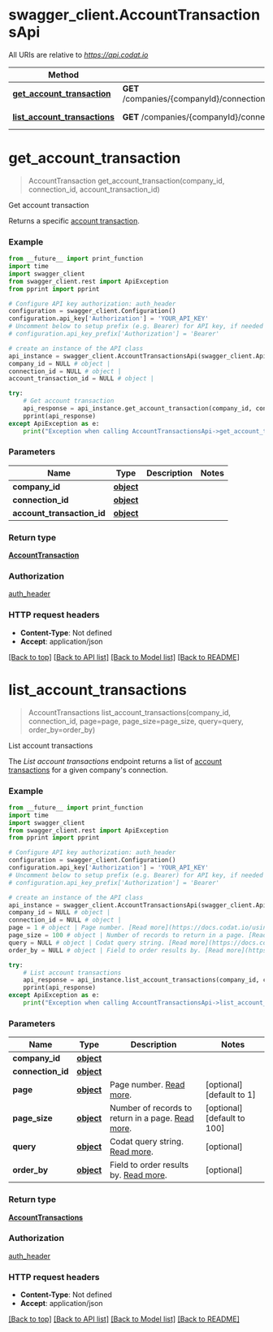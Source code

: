 # swagger_client.AccountTransactionsApi

All URIs are relative to *https://api.codat.io*

Method | HTTP request | Description
------------- | ------------- | -------------
[**get_account_transaction**](AccountTransactionsApi.md#get_account_transaction) | **GET** /companies/{companyId}/connections/{connectionId}/data/accountTransactions/{accountTransactionId} | Get account transaction
[**list_account_transactions**](AccountTransactionsApi.md#list_account_transactions) | **GET** /companies/{companyId}/connections/{connectionId}/data/accountTransactions | List account transactions

# **get_account_transaction**
> AccountTransaction get_account_transaction(company_id, connection_id, account_transaction_id)

Get account transaction

﻿Returns a specific [account transaction](https://docs.codat.io/accounting-api#/schemas/AccountTransaction).

### Example
```python
from __future__ import print_function
import time
import swagger_client
from swagger_client.rest import ApiException
from pprint import pprint

# Configure API key authorization: auth_header
configuration = swagger_client.Configuration()
configuration.api_key['Authorization'] = 'YOUR_API_KEY'
# Uncomment below to setup prefix (e.g. Bearer) for API key, if needed
# configuration.api_key_prefix['Authorization'] = 'Bearer'

# create an instance of the API class
api_instance = swagger_client.AccountTransactionsApi(swagger_client.ApiClient(configuration))
company_id = NULL # object | 
connection_id = NULL # object | 
account_transaction_id = NULL # object | 

try:
    # Get account transaction
    api_response = api_instance.get_account_transaction(company_id, connection_id, account_transaction_id)
    pprint(api_response)
except ApiException as e:
    print("Exception when calling AccountTransactionsApi->get_account_transaction: %s\n" % e)
```

### Parameters

Name | Type | Description  | Notes
------------- | ------------- | ------------- | -------------
 **company_id** | [**object**](.md)|  | 
 **connection_id** | [**object**](.md)|  | 
 **account_transaction_id** | [**object**](.md)|  | 

### Return type

[**AccountTransaction**](AccountTransaction.md)

### Authorization

[auth_header](../README.md#auth_header)

### HTTP request headers

 - **Content-Type**: Not defined
 - **Accept**: application/json

[[Back to top]](#) [[Back to API list]](../README.md#documentation-for-api-endpoints) [[Back to Model list]](../README.md#documentation-for-models) [[Back to README]](../README.md)

# **list_account_transactions**
> AccountTransactions list_account_transactions(company_id, connection_id, page=page, page_size=page_size, query=query, order_by=order_by)

List account transactions

﻿The *List account transactions* endpoint returns a list of [account transactions](https://docs.codat.io/accounting-api#/schemas/AccountTransaction) for a given company's connection. 

### Example
```python
from __future__ import print_function
import time
import swagger_client
from swagger_client.rest import ApiException
from pprint import pprint

# Configure API key authorization: auth_header
configuration = swagger_client.Configuration()
configuration.api_key['Authorization'] = 'YOUR_API_KEY'
# Uncomment below to setup prefix (e.g. Bearer) for API key, if needed
# configuration.api_key_prefix['Authorization'] = 'Bearer'

# create an instance of the API class
api_instance = swagger_client.AccountTransactionsApi(swagger_client.ApiClient(configuration))
company_id = NULL # object | 
connection_id = NULL # object | 
page = 1 # object | Page number. [Read more](https://docs.codat.io/using-the-api/paging). (optional) (default to 1)
page_size = 100 # object | Number of records to return in a page. [Read more](https://docs.codat.io/using-the-api/paging). (optional) (default to 100)
query = NULL # object | Codat query string. [Read more](https://docs.codat.io/using-the-api/querying). (optional)
order_by = NULL # object | Field to order results by. [Read more](https://docs.codat.io/using-the-api/ordering-results). (optional)

try:
    # List account transactions
    api_response = api_instance.list_account_transactions(company_id, connection_id, page=page, page_size=page_size, query=query, order_by=order_by)
    pprint(api_response)
except ApiException as e:
    print("Exception when calling AccountTransactionsApi->list_account_transactions: %s\n" % e)
```

### Parameters

Name | Type | Description  | Notes
------------- | ------------- | ------------- | -------------
 **company_id** | [**object**](.md)|  | 
 **connection_id** | [**object**](.md)|  | 
 **page** | [**object**](.md)| Page number. [Read more](https://docs.codat.io/using-the-api/paging). | [optional] [default to 1]
 **page_size** | [**object**](.md)| Number of records to return in a page. [Read more](https://docs.codat.io/using-the-api/paging). | [optional] [default to 100]
 **query** | [**object**](.md)| Codat query string. [Read more](https://docs.codat.io/using-the-api/querying). | [optional] 
 **order_by** | [**object**](.md)| Field to order results by. [Read more](https://docs.codat.io/using-the-api/ordering-results). | [optional] 

### Return type

[**AccountTransactions**](AccountTransactions.md)

### Authorization

[auth_header](../README.md#auth_header)

### HTTP request headers

 - **Content-Type**: Not defined
 - **Accept**: application/json

[[Back to top]](#) [[Back to API list]](../README.md#documentation-for-api-endpoints) [[Back to Model list]](../README.md#documentation-for-models) [[Back to README]](../README.md)

